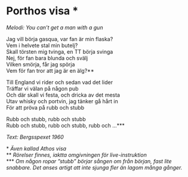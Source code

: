 # Porthos visa *
*Melodi: You can’t get a man with a gun*

Jag vill börja gasqua, var fan är min flaska?  
Vem i helvete stal min butelj?  
Skall törsten mig tvinga, en TT börja svinga  
Nej, för fan bara blunda och svälj  
Vilken smörja, får jag spörja  
Vem för fan tror att jag är en älg?**  

Till England vi rider och sedan vad det lider  
Träffar vi välan på någon pub  
Och där skall vi festa, och dricka av det mesta  
Utav whisky och portvin, jag tänker gå hårt in  
För att pröva på rubb och stubb  

Rubb och stubb, rubb och stubb  
Rubb och stubb, rubb och stubb, rubb och ...***  

*Text: Bergsspexet 1960*

\* *Även kallad Athos visa*  
\*\* *Rörelser finnes, iaktta omgivningen för live-instruktion*  
\*\*\* *Om någon ropar ”stubb” börjar sången om från början, fast lite snabbare. Det anses artigt att inte sjunga fler än lagom många gånger.*